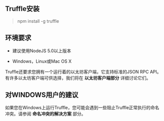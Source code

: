## Truffle安装

> npm install -g truffle

## 环境要求

* 建议使用NodeJS 5.0以上版本

* Windows，Linux或Mac OS X

Truffle还要求您拥有一个运行着的以太坊客户端，它支持标准的JSON RPC API。有许多以太坊客户端可供选择，我们将在 __以太坊客户端部分__ 详细讨论它们。

## 对WINDOWS用户的建议

如果您在Windows上运行Truffle，您可能会遇到一些阻止Truffle正常执行的命名冲突。请参阅 __命名冲突的解决方案__ 部分。
